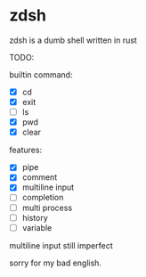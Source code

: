 # zdsh

zdsh is a dumb shell written in rust

TODO:

builtin command:
- [x] cd
- [x] exit
- [ ] ls
- [x] pwd
- [x] clear

features:
- [x] pipe
- [x] comment
- [x] multiline input
- [ ] completion
- [ ] multi process
- [ ] history
- [ ] variable

multiline input still imperfect

sorry for my bad english.
